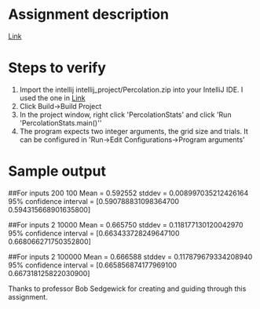 # Assignment description
[Link](http://coursera.cs.princeton.edu/algs4/assignments/percolation.html)

# Steps to verify
1. Import the intellij intellij_project/Percolation.zip into your IntelliJ IDE. I used the one in [Link](https://lift.cs.princeton.edu/java/windows/)
2. Click Build->Build Project
3. In the project window, right click 'PercolationStats' and click 'Run 'PercolationStats.main()'' 
4. The program expects two integer arguments, the grid size and trials. It can be configured in 'Run->Edit Configurations->Program arguments'  

# Sample output

##For inputs 200 100
Mean                    = 0.592552
stddev                  = 0.008997035212426164
95% confidence interval = [0.590788831098364700 0.594315668901635800]

##For inputs 2 10000
Mean                    = 0.665750
stddev                  = 0.118177130120042970
95% confidence interval = [0.663433728249647100 0.668066271750352800]

##For inputs 2 100000
Mean                    = 0.666588
stddev                  = 0.117879679334208940
95% confidence interval = [0.665856874177969100 0.667318125822030900]

Thanks to professor Bob Sedgewick  for creating and guiding through this assignment.
